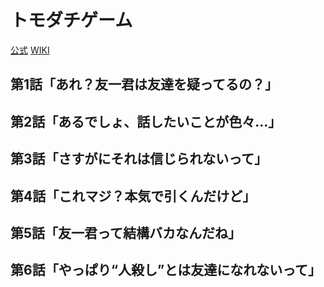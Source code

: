 # トモダチゲーム

[公式](https://tomodachi-anime.com/) 
[WIKI](https://ja.wikipedia.org/wiki/%E3%83%88%E3%83%A2%E3%83%80%E3%83%81%E3%82%B2%E3%83%BC%E3%83%A0) 

## 第1話「あれ？友一君は友達を疑ってるの？」

## 第2話「あるでしょ、話したいことが色々…」

## 第3話「さすがにそれは信じられないって」

## 第4話「これマジ？本気で引くんだけど」

## 第5話「友一君って結構バカなんだね」

## 第6話「やっぱり“人殺し”とは友達になれないって」
